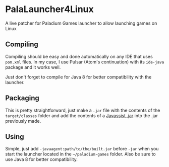 # PalaLauncher4Linux

A live patcher for Paladium Games launcher to allow launching games on Linux

## Compiling

Compiling should be easy and done automatically on any IDE that uses `pom.xml` files.
In my case, I use Pulsar (Atom's continuation) with its `ide-java` package and it works well.

Just don't forget to compile for Java 8 for better compatibility with the launcher.

## Packaging

This is pretty straightforward, just make a `.jar` file with the contents of the `target/classes` folder and add the contents of a [Javassist .jar](https://github.com/jboss-javassist/javassist/releases) into the .jar previously made.

## Using

Simple, just add `-javaagent:path/to/the/built.jar` before `-jar` when you start the launcher located in the `~/paladium-games` folder.
Also be sure to use Java 8 for better compatibility.
